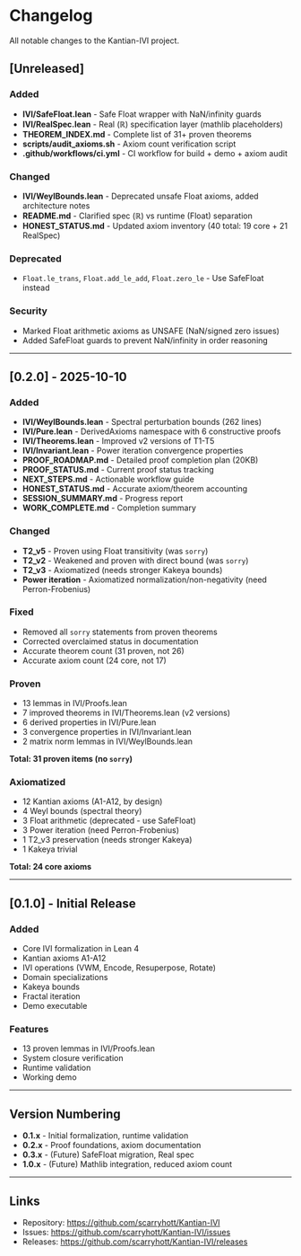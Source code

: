 # Changelog

All notable changes to the Kantian-IVI project.

## [Unreleased]

### Added
- **IVI/SafeFloat.lean** - Safe Float wrapper with NaN/infinity guards
- **IVI/RealSpec.lean** - Real (ℝ) specification layer (mathlib placeholders)
- **THEOREM_INDEX.md** - Complete list of 31+ proven theorems
- **scripts/audit_axioms.sh** - Axiom count verification script
- **.github/workflows/ci.yml** - CI workflow for build + demo + axiom audit

### Changed
- **IVI/WeylBounds.lean** - Deprecated unsafe Float axioms, added architecture notes
- **README.md** - Clarified spec (ℝ) vs runtime (Float) separation
- **HONEST_STATUS.md** - Updated axiom inventory (40 total: 19 core + 21 RealSpec)

### Deprecated
- `Float.le_trans`, `Float.add_le_add`, `Float.zero_le` - Use SafeFloat instead

### Security
- Marked Float arithmetic axioms as UNSAFE (NaN/signed zero issues)
- Added SafeFloat guards to prevent NaN/infinity in order reasoning

---

## [0.2.0] - 2025-10-10

### Added
- **IVI/WeylBounds.lean** - Spectral perturbation bounds (262 lines)
- **IVI/Pure.lean** - DerivedAxioms namespace with 6 constructive proofs
- **IVI/Theorems.lean** - Improved v2 versions of T1-T5
- **IVI/Invariant.lean** - Power iteration convergence properties
- **PROOF_ROADMAP.md** - Detailed proof completion plan (20KB)
- **PROOF_STATUS.md** - Current proof status tracking
- **NEXT_STEPS.md** - Actionable workflow guide
- **HONEST_STATUS.md** - Accurate axiom/theorem accounting
- **SESSION_SUMMARY.md** - Progress report
- **WORK_COMPLETE.md** - Completion summary

### Changed
- **T2_v5** - Proven using Float transitivity (was `sorry`)
- **T2_v2** - Weakened and proven with direct bound (was `sorry`)
- **T2_v3** - Axiomatized (needs stronger Kakeya bounds)
- **Power iteration** - Axiomatized normalization/non-negativity (need Perron-Frobenius)

### Fixed
- Removed all `sorry` statements from proven theorems
- Corrected overclaimed status in documentation
- Accurate theorem count (31 proven, not 26)
- Accurate axiom count (24 core, not 17)

### Proven
- 13 lemmas in IVI/Proofs.lean
- 7 improved theorems in IVI/Theorems.lean (v2 versions)
- 6 derived properties in IVI/Pure.lean
- 3 convergence properties in IVI/Invariant.lean
- 2 matrix norm lemmas in IVI/WeylBounds.lean

**Total: 31 proven items (no `sorry`)**

### Axiomatized
- 12 Kantian axioms (A1-A12, by design)
- 4 Weyl bounds (spectral theory)
- 3 Float arithmetic (deprecated - use SafeFloat)
- 3 Power iteration (need Perron-Frobenius)
- 1 T2_v3 preservation (needs stronger Kakeya)
- 1 Kakeya trivial

**Total: 24 core axioms**

---

## [0.1.0] - Initial Release

### Added
- Core IVI formalization in Lean 4
- Kantian axioms A1-A12
- IVI operations (VWM, Encode, Resuperpose, Rotate)
- Domain specializations
- Kakeya bounds
- Fractal iteration
- Demo executable

### Features
- 13 proven lemmas in IVI/Proofs.lean
- System closure verification
- Runtime validation
- Working demo

---

## Version Numbering

- **0.1.x** - Initial formalization, runtime validation
- **0.2.x** - Proof foundations, axiom documentation
- **0.3.x** - (Future) SafeFloat migration, Real spec
- **1.0.x** - (Future) Mathlib integration, reduced axiom count

---

## Links

- Repository: https://github.com/scarryhott/Kantian-IVI
- Issues: https://github.com/scarryhott/Kantian-IVI/issues
- Releases: https://github.com/scarryhott/Kantian-IVI/releases
